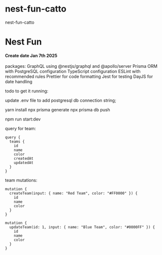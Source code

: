 # nest-fun-catto

nest-fun-catto

# Nest Fun

#### Create date Jan 7th 2025

packages:
GraphQL using @nestjs/graphql and @apollo/server
Prisma ORM with PostgreSQL configuration
TypeScript configuration
ESLint with recommended rules
Prettier for code formatting
Jest for testing
DayJS for date handling

todo to get it running:

update .env file to add postgresql db connection string;

yarn install
npx prisma generate
npx prisma db push

npm run start:dev

query for team:

```prisma
query {
  teams {
    id
    name
    color
    createdAt
    updatedAt
  }
}
```

team mutations:

```prisma
mutation {
  createTeam(input: { name: "Red Team", color: "#FF0000" }) {
    id
    name
    color
  }
}

mutation {
  updateTeam(id: 1, input: { name: "Blue Team", color: "#0000FF" }) {
    id
    name
    color
  }
}
```
